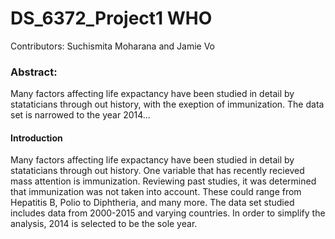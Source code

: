 # DS_6372_Project1 WHO

Contributors: Suchismita Moharana and Jamie Vo

### Abstract:
Many factors affecting life expactancy have been studied in detail by stataticians through out history, with the exeption
of immunization. The data set is narrowed to the year 2014...

#### Introduction
Many factors affecting life expactancy have been studied in detail by stataticians through out history. One variable that
 has recently recieved mass attention is immunization. Reviewing past studies, it was determined that immunization was not 
 taken into account. These could range from Hepatitis B, Polio to Diphtheria, and many more. The data set studied includes data from 2000-2015 and varying countries. In order to simplify the analysis, 2014 is selected to be the sole year. 